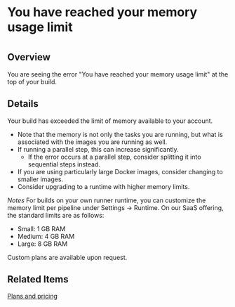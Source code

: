 # You have reached your memory usage limit

#

## Overview

You are seeing the error "You have reached your memory usage limit" at the top
of your build.

## Details

Your build has exceeded the limit of memory available to your account.

  * Note that the memory is not only the tasks you are running, but what is associated with the images you are running as well.
  * If running a parallel step, this can increase significantly. 
    * If the error occurs at a parallel step, consider splitting it into sequential steps instead.
  * If you are using particularly large Docker images, consider changing to smaller images.
  * Consider upgrading to a runtime with higher memory limits.

_Notes_ For builds on your own runner runtime, you can customize the memory
limit per pipeline under Settings -> Runtime. On our SaaS offering, the
standard limits are as follows:

  * Small: 1 GB RAM
  * Medium: 4 GB RAM
  * Large: 8 GB RAM

Custom plans are available upon request.

## Related Items

[Plans and pricing](https://codefresh.io/pricing/)

